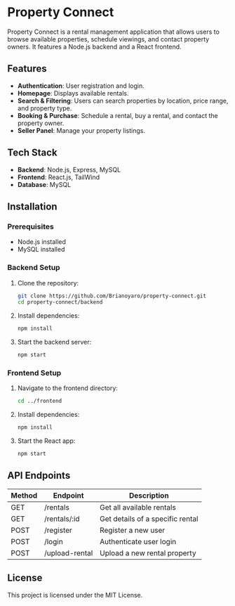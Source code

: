 # Property Connect

Property Connect is a rental management application that allows users to browse available properties, schedule viewings, and contact property owners. It features a Node.js backend and a React frontend.

## Features
- **Authentication**: User registration and login.
- **Homepage**: Displays available rentals.
- **Search & Filtering**: Users can search properties by location, price range, and property type.
- **Booking & Purchase**: Schedule a rental, buy a rental, and contact the property owner.
- **Seller Panel**: Manage your property listings.

## Tech Stack
- **Backend**: Node.js, Express, MySQL
- **Frontend**: React.js, TailWind
- **Database**: MySQL


## Installation
### Prerequisites
- Node.js installed
- MySQL installed

### Backend Setup
1. Clone the repository:
   ```sh
   git clone https://github.com/Brianoyaro/property-connect.git
   cd property-connect/backend
   ```
2. Install dependencies:
   ```sh
   npm install
   ```
3. Start the backend server:
   ```sh
   npm start
   ```

### Frontend Setup
1. Navigate to the frontend directory:
   ```sh
   cd ../frontend
   ```
2. Install dependencies:
   ```sh
   npm install
   ```
3. Start the React app:
   ```sh
   npm start
   ```

## API Endpoints
| Method | Endpoint             | Description                        |
|--------|----------------------|------------------------------------|
| GET    | /rentals             | Get all available rentals         |
| GET    | /rentals/:id         | Get details of a specific rental  |
| POST   | /register            | Register a new user               |
| POST   | /login               | Authenticate user login           |
| POST   | /upload-rental       | Upload a new rental property      |

## License
This project is licensed under the MIT License.